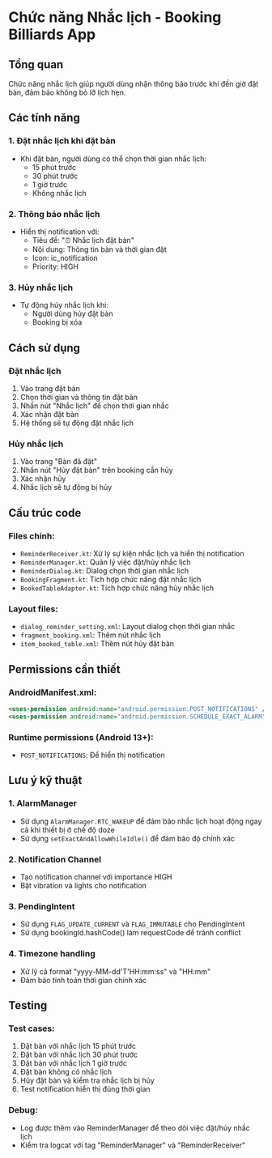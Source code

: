 # Chức năng Nhắc lịch - Booking Billiards App

## Tổng quan
Chức năng nhắc lịch giúp người dùng nhận thông báo trước khi đến giờ đặt bàn, đảm bảo không bỏ lỡ lịch hẹn.

## Các tính năng

### 1. Đặt nhắc lịch khi đặt bàn
- Khi đặt bàn, người dùng có thể chọn thời gian nhắc lịch:
  - 15 phút trước
  - 30 phút trước  
  - 1 giờ trước
  - Không nhắc lịch

### 2. Thông báo nhắc lịch
- Hiển thị notification với:
  - Tiêu đề: "⏰ Nhắc lịch đặt bàn"
  - Nội dung: Thông tin bàn và thời gian đặt
  - Icon: ic_notification
  - Priority: HIGH

### 3. Hủy nhắc lịch
- Tự động hủy nhắc lịch khi:
  - Người dùng hủy đặt bàn
  - Booking bị xóa

## Cách sử dụng

### Đặt nhắc lịch
1. Vào trang đặt bàn
2. Chọn thời gian và thông tin đặt bàn
3. Nhấn nút "Nhắc lịch" để chọn thời gian nhắc
4. Xác nhận đặt bàn
5. Hệ thống sẽ tự động đặt nhắc lịch

### Hủy nhắc lịch
1. Vào trang "Bàn đã đặt"
2. Nhấn nút "Hủy đặt bàn" trên booking cần hủy
3. Xác nhận hủy
4. Nhắc lịch sẽ tự động bị hủy

## Cấu trúc code

### Files chính:
- `ReminderReceiver.kt`: Xử lý sự kiện nhắc lịch và hiển thị notification
- `ReminderManager.kt`: Quản lý việc đặt/hủy nhắc lịch
- `ReminderDialog.kt`: Dialog chọn thời gian nhắc lịch
- `BookingFragment.kt`: Tích hợp chức năng đặt nhắc lịch
- `BookedTableAdapter.kt`: Tích hợp chức năng hủy nhắc lịch

### Layout files:
- `dialog_reminder_setting.xml`: Layout dialog chọn thời gian nhắc
- `fragment_booking.xml`: Thêm nút nhắc lịch
- `item_booked_table.xml`: Thêm nút hủy đặt bàn

## Permissions cần thiết

### AndroidManifest.xml:
```xml
<uses-permission android:name="android.permission.POST_NOTIFICATIONS" />
<uses-permission android:name="android.permission.SCHEDULE_EXACT_ALARM" />
```

### Runtime permissions (Android 13+):
- `POST_NOTIFICATIONS`: Để hiển thị notification

## Lưu ý kỹ thuật

### 1. AlarmManager
- Sử dụng `AlarmManager.RTC_WAKEUP` để đảm bảo nhắc lịch hoạt động ngay cả khi thiết bị ở chế độ doze
- Sử dụng `setExactAndAllowWhileIdle()` để đảm bảo độ chính xác

### 2. Notification Channel
- Tạo notification channel với importance HIGH
- Bật vibration và lights cho notification

### 3. PendingIntent
- Sử dụng `FLAG_UPDATE_CURRENT` và `FLAG_IMMUTABLE` cho PendingIntent
- Sử dụng bookingId.hashCode() làm requestCode để tránh conflict

### 4. Timezone handling
- Xử lý cả format "yyyy-MM-dd'T'HH:mm:ss" và "HH:mm"
- Đảm bảo tính toán thời gian chính xác

## Testing

### Test cases:
1. Đặt bàn với nhắc lịch 15 phút trước
2. Đặt bàn với nhắc lịch 30 phút trước  
3. Đặt bàn với nhắc lịch 1 giờ trước
4. Đặt bàn không có nhắc lịch
5. Hủy đặt bàn và kiểm tra nhắc lịch bị hủy
6. Test notification hiển thị đúng thời gian

### Debug:
- Log được thêm vào ReminderManager để theo dõi việc đặt/hủy nhắc lịch
- Kiểm tra logcat với tag "ReminderManager" và "ReminderReceiver" 